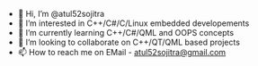 - 👋 Hi, I’m @atul52sojitra
- 👀 I’m interested in C++/C#/C/Linux embedded developements
- 🌱 I’m currently learning C++/C#/QML and OOPS concepts
- 💞️ I’m looking to collaborate on C++/QT/QML based projects
- 📫 How to reach me on EMail - atul52sojitra@gmail.com

<!---
atul52sojitra/atul52sojitra is a ✨ special ✨ repository because its `README.md` (this file) appears on your GitHub profile.
You can click the Preview link to take a look at your changes.
--->
